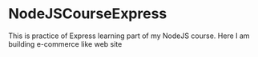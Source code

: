 # NodeJSCourseExpress
This is practice of Express learning part of my NodeJS course.
Here I am building e-commerce like web site
